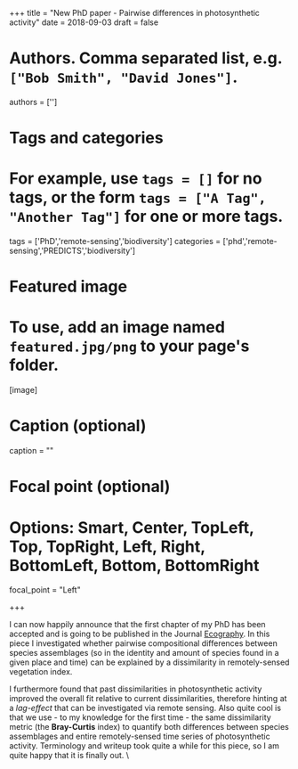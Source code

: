 +++
title = "New PhD paper - Pairwise differences in photosynthetic activity"
date = 2018-09-03
draft = false

# Authors. Comma separated list, e.g. `["Bob Smith", "David Jones"]`.
authors = ['']

# Tags and categories
# For example, use `tags = []` for no tags, or the form `tags = ["A Tag", "Another Tag"]` for one or more tags.
tags = ['PhD','remote-sensing','biodiversity']
categories = ['phd','remote-sensing','PREDICTS','biodiversity']

# Featured image
# To use, add an image named `featured.jpg/png` to your page's folder.
[image]
  # Caption (optional)
  caption = ""

  # Focal point (optional)
  # Options: Smart, Center, TopLeft, Top, TopRight, Left, Right, BottomLeft, Bottom, BottomRight
  focal_point = "Left"

+++

I can now happily announce that the first chapter of my PhD has been accepted and is going to be published in the Journal [Ecography](https://onlinelibrary.wiley.com/journal/16000587). In this piece I investigated whether pairwise compositional differences between species assemblages (so in the identity and amount of species found in a given place and time) can be explained by a dissimilarity in remotely-sensed vegetation index. <br>

I furthermore found that past dissimilarities in photosynthetic activity improved the overall fit relative to current dissimilarities, therefore hinting at a *lag-effect* that can be investigated via remote sensing. Also quite cool is that we use - to my knowledge for the first time - the same dissimilarity metric (the **Bray-Curtis** index) to quantify both differences between species assemblages and entire remotely-sensed time series of photosynthetic activity.
Terminology and writeup took quite a while for this piece, so I am quite happy that it is finally out.
\\
